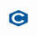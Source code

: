 <!---
ali90taz/ali90taz is a ✨ special ✨ repository because its `README.md` (this file) appears on your GitHub profile.
You can click the Preview link to take a look at your changes.
--->

<div style="display: inline_block"><br>
  <img align="center" alt="ali90taz-c" height="30" width="40" src="https://raw.githubusercontent.com/devicons/devicon/master/icons/c/c-plain.svg">
  
</div>
